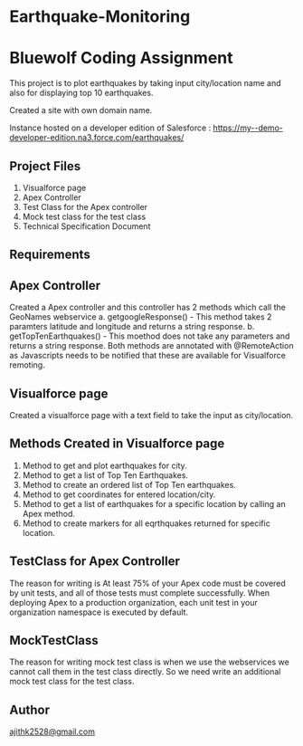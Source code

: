 # Earthquake-Monitoring

Bluewolf Coding Assignment
==========================
This project is to plot earthquakes by taking input city/location name and also for displaying top 10 earthquakes.

Created a site with own domain name.

Instance hosted on a developer edition of Salesforce : https://my--demo-developer-edition.na3.force.com/earthquakes/

Project Files
------------
1. Visualforce page 
2. Apex Controller
3. Test Class for the Apex controller
4. Mock test class for the test class
5. Technical Specification Document

Requirements
------------
Apex Controller
----------------
Created a Apex controller and this controller has 2 methods which call the GeoNames webservice 
a. getgoogleResponse() - This method takes 2 paramters latitude and longitude and returns a string response. 
b. getTopTenEarthquakes() - This moethod does not take any parameters and returns a string response.
Both methods are annotated with @RemoteAction as Javascripts needs to be notified that these are available for Visualforce remoting.

Visualforce page
----------------
Created a visualforce page with a text field to take the input as city/location.

Methods Created in Visualforce page
-----------------------------------
1. Method to get and plot earthquakes for city.
2. Method to get a list of Top Ten Earthquakes.
3. Method to create an ordered list of Top Ten earthquakes.
4. Method to get coordinates for entered location/city.
5. Method to get a list of earthquakes for a specific location by calling an Apex method.
6. Method to create markers for all eqrthquakes returned for specific location. 

TestClass for Apex Controller
-----------------------------
The reason for writing is 
At least 75% of your Apex code must be covered by unit tests, and all of those tests must complete successfully.
When deploying Apex to a production organization, each unit test in your organization namespace is executed by default.

MockTestClass
-------------
The reason for writing mock test class is when we use the webservices we cannot call them in the test class directly. So we need write an additional mock test class for the test class.

Author
----- 
ajithk2528@gmail.com
